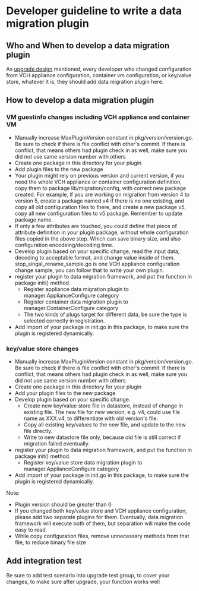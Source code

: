 # Developer guideline to write a data migration plugin

## Who and When to develop a data migration plugin

As [upgrade design](../../../doc/design/upgrade.md) mentioned, every developer who changed configuration from VCH appliance configuration, container vm configuration, or key/value store, whatever it is, they should add data migration plugin here.

## How to develop a data migration plugin

### VM guestinfo changes including VCH appliance and container VM

- Manually increase MaxPluginVersion constant in pkg/version/version.go. Be sure to check if there is file conflict with other's commit. If there is conflict, that means others had plugin check in as well, make sure you did not use same version number with others
- Create one package in this directory for your plugin
- Add plugin files to the new package
- Your plugin might rely on previous version and current version, if you need the whole VCH appliance or container configuration definition, copy them to package lib/migration/config, with correct new package created. For example, if you are working on migration from version 4 to version 5, create a package named v4 if there is no one existing, and copy all old configuration files to there, and create a new package v5,  copy all new configuration files to v5 package. Remember to update package name.
- If only a few attributes are touched, you could define that piece of attribute definition in your plugin package, without whole configuration files copied in the above step. Which can save binary size, and also configuration encodeing/decoding time.
- Develop plugin based on your specific change, read the input data, decoding to acceptable format, and change value inside of them. stop_singal_rename_sample.go is one VCH appliance configuration change sample, you can follow that to write your own plugin.
- register your plugin to data migration framework, and put the function in package init() method.
  * Register appliance data migration plugin to manager.ApplianceConfigure category
  * Register container data migration plugin to manager.ContainerConfigure category
  * The two kinds of plugs target for different data, be sure the type is selected correctly in registration.
- Add import of your package in init.go in this package, to make sure the plugin is registered dynamically.

### key/value store changes

- Manually increase MaxPluginVersion constant in pkg/version/version.go. Be sure to check if there is file conflict with other's commit. If there is conflict, that means others had plugin check in as well, make sure you did not use same version number with others
- Create one package in this directory for your plugin
- Add your plugin files to the new package
- Develop plugin based on your specific change.
  * Create new key/value store file in datastore, instead of change in existing file. The new file for new version, e.g. v4, could use file name as XXX.v4, to differentiate with old version's file.
  * Copy all existing key/values to the new file, and update to the new file directly.
  * Write to new datastore file only, because old file is still correct if migration failed eventually.
- register your plugin to data migration framework, and put the function in package init() method.
  * Register key/value store data migration plugin to manager.ApplianceConfigure category
- Add import of your package in init.go in this package, to make sure the plugin is registered dynamically.

Note:
- Plugin version should be greater than 0
- If you changed both key/value store and VCH appliance configuration, please add two separate plugins for them. Eventually, data migration framework will execute both of them, but separation will make the code easy to read.
- While copy configuration files, remove unnecessary methods from that file, to reduce binary file size

## Add integration test

Be sure to add test scenario into upgrade test group, to cover your changes, to make sure after upgrade, your function works well
